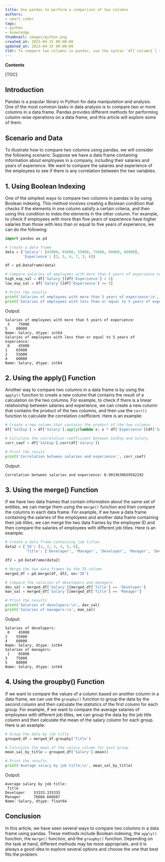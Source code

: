 ```yaml
---
title: Use pandas to perform a comparison of two columns
authors:
- smart_coder
tags:
- python
- knowledge
thumbnail: images/python.png
created_at: 2023-04-15 00:00:00
updated_at: 2023-04-15 00:00:00
tldr: To compare two columns in pandas, use the syntax `df[`column1`] < df[`column2`]` if you want to compare if values in column 1 are less than values in column 2.
---
```


**Contents**

[TOC]

## Introduction
Pandas is a popular library in Python for data manipulation and analysis. One of the most common tasks in data analysis is to compare two or more columns in a data frame. Pandas provides different methods for performing column-wise operations on a data frame, and this article will explore some of them.

## Scenario and Data
To illustrate how to compare two columns using pandas, we will consider the following scenario. Suppose we have a data frame containing information about employees in a company, including their salaries and years of experience. We want to compare the salaries and experience of the employees to see if there is any correlation between the two variables.

## 1. Using Boolean Indexing
One of the simplest ways to compare two columns in pandas is by using Boolean indexing. This method involves creating a Boolean condition that checks if the elements in one column satisfy a certain criteria, and then using this condition to index the elements in the other column. For example, to check if employees with more than five years of experience have higher salaries than those with less than or equal to five years of experience, we can do the following:

```python
import pandas as pd

# Create a data frame
data = {'Salary': [45000, 65000, 55000, 75000, 60000, 80000],
        'Experience': [2, 5, 4, 7, 3, 6]}

df = pd.DataFrame(data)

# Compare salaries of employees with more than 5 years of experience to those with less than or equal to 5 years of experience
high_exp_sal = df['Salary'][df['Experience'] > 5]
low_exp_sal = df['Salary'][df['Experience'] <= 5]

# Print the results
print('Salaries of employees with more than 5 years of experience:\n', high_exp_sal)
print('Salaries of employees with less than or equal to 5 years of experience:\n', low_exp_sal)
```

Output:
```
Salaries of employees with more than 5 years of experience:
 3    75000
5    80000
Name: Salary, dtype: int64
Salaries of employees with less than or equal to 5 years of experience:
 0    45000
1    65000
2    55000
4    60000
Name: Salary, dtype: int64
```

## 2. Using the apply() Function
Another way to compare two columns in a data frame is by using the `apply()` function to create a new column that contains the result of a calculation on the two columns. For example, to check if there is a linear relationship between salaries and experience, we can create a new column that contains the product of the two columns, and then use the `corr()` function to calculate the correlation coefficient. Here is an example:

```python
# Create a new column that contains the product of the two columns
df['SalExp'] = df['Salary'].apply(lambda x: x * df['Experience'][df['Salary']==x].values[0])

# Calculate the correlation coefficient between SalExp and Salary
corr_coef = df['SalExp'].corr(df['Salary'])

# Print the result
print('Correlation between salaries and experience:', corr_coef)
```

Output:
```
Correlation between salaries and experience: 0.9933630659582292
```

## 3. Using the merge() Function
If we have two data frames that contain information about the same set of entities, we can merge them using the `merge()` function and then compare the columns in each data frame. For example, if we have a data frame containing the salaries of the employees and another data frame containing their job titles, we can merge the two data frames by the employee ID and then compare the salaries of employees with different job titles. Here is an example:

```python
# Create a data frame containing job titles
data2 = {'ID': [1, 2, 3, 4, 5, 6],
         'Title': ['Developer', 'Manager', 'Developer', 'Manager', 'Developer', 'Manager']}

df2 = pd.DataFrame(data2)

# Merge the two data frames by the ID column
merged_df = pd.merge(df, df2, on='ID')

# Compare the salaries of developers and managers
dev_sal = merged_df['Salary'][merged_df['Title'] == 'Developer']
man_sal = merged_df['Salary'][merged_df['Title'] == 'Manager']

# Print the results
print('Salaries of developers:\n', dev_sal)
print('Salaries of managers:\n', man_sal)
```

Output:
```
Salaries of developers:
 0    45000
2    55000
4    60000
Name: Salary, dtype: int64
Salaries of managers:
 1    65000
3    75000
5    80000
Name: Salary, dtype: int64
```

## 4. Using the groupby() Function
If we want to compare the values of a column based on another column in a data frame, we can use the `groupby()` function to group the data by the second column and then calculate the statistics of the first column for each group. For example, if we want to compare the average salaries of employees with different job titles, we can group the data by the job title column and then calculate the mean of the salary column for each group. Here is an example:

```python
# Group the data by job title
grouped_df = merged_df.groupby('Title')

# Calculate the mean of the salary column for each group
mean_sal_by_title = grouped_df['Salary'].mean()

# Print the results
print('Average salary by job title:\n', mean_sal_by_title)
```

Output:
```
Average salary by job title:
 Title
Developer    53333.333333
Manager      76666.666667
Name: Salary, dtype: float64
```

## Conclusion
In this article, we have seen several ways to compare two columns in a data frame using pandas. These methods include Boolean indexing, the `apply()` function, the `merge()` function, and the `groupby()` function. Depending on the task at hand, different methods may be more appropriate, and it is always a good idea to explore several options and choose the one that best fits the problem.
